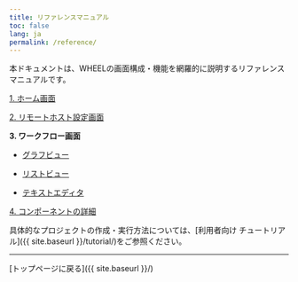 ```yaml
---
title: リファレンスマニュアル
toc: false
lang: ja
permalink: /reference/
---
```

本ドキュメントは、WHEELの画面構成・機能を網羅的に説明するリファレンスマニュアルです。

[1. ホーム画面](1_home_screen/)

[2. リモートホスト設定画面](2_remotehost_screen/)

__3. ワークフロー画面__  

 * [グラフビュー](3_workflow_screen/1_graphview.html)  

 * [リストビュー](3_workflow_screen/2_listview.html)  

 * [テキストエディタ](3_workflow_screen/3_editor.html)  

[4. コンポーネントの詳細](4_component/)



具体的なプロジェクトの作成・実行方法については、[利用者向け チュートリアル]({{ site.baseurl }}/tutorial/)をご参照ください。



--------
[トップページに戻る]({{ site.baseurl }}/)
